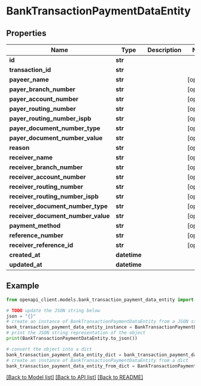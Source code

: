 # BankTransactionPaymentDataEntity


## Properties

Name | Type | Description | Notes
------------ | ------------- | ------------- | -------------
**id** | **str** |  | 
**transaction_id** | **str** |  | 
**payeer_name** | **str** |  | [optional] 
**payer_branch_number** | **str** |  | [optional] 
**payer_account_number** | **str** |  | [optional] 
**payer_routing_number** | **str** |  | [optional] 
**payer_routing_number_ispb** | **str** |  | [optional] 
**payer_document_number_type** | **str** |  | [optional] 
**payer_document_number_value** | **str** |  | [optional] 
**reason** | **str** |  | [optional] 
**receiver_name** | **str** |  | [optional] 
**receiver_branch_number** | **str** |  | [optional] 
**receiver_account_number** | **str** |  | [optional] 
**receiver_routing_number** | **str** |  | [optional] 
**receiver_routing_number_ispb** | **str** |  | [optional] 
**receiver_document_number_type** | **str** |  | [optional] 
**receiver_document_number_value** | **str** |  | [optional] 
**payment_method** | **str** |  | [optional] 
**reference_number** | **str** |  | [optional] 
**receiver_reference_id** | **str** |  | [optional] 
**created_at** | **datetime** |  | 
**updated_at** | **datetime** |  | 

## Example

```python
from openapi_client.models.bank_transaction_payment_data_entity import BankTransactionPaymentDataEntity

# TODO update the JSON string below
json = "{}"
# create an instance of BankTransactionPaymentDataEntity from a JSON string
bank_transaction_payment_data_entity_instance = BankTransactionPaymentDataEntity.from_json(json)
# print the JSON string representation of the object
print(BankTransactionPaymentDataEntity.to_json())

# convert the object into a dict
bank_transaction_payment_data_entity_dict = bank_transaction_payment_data_entity_instance.to_dict()
# create an instance of BankTransactionPaymentDataEntity from a dict
bank_transaction_payment_data_entity_from_dict = BankTransactionPaymentDataEntity.from_dict(bank_transaction_payment_data_entity_dict)
```
[[Back to Model list]](../README.md#documentation-for-models) [[Back to API list]](../README.md#documentation-for-api-endpoints) [[Back to README]](../README.md)


